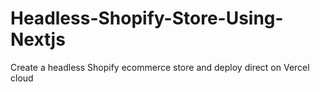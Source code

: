 # Headless-Shopify-Store-Using-Nextjs
Create a headless Shopify ecommerce store and deploy direct on Vercel cloud 
